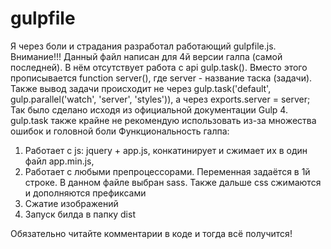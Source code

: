 # gulpfile
Я через боли и страдания разработал работающий gulpfile.js. 
Внимание!!! Данный файл написан для 4й версии галпа (самой последней). 
В нём отсутствует работа с api gulp.task(). Вместо этого прописывается function server(), где server - название таска (задачи). 
Также вывод задачи происходит не через gulp.task('default', gulp.parallel('watch', 'server', 'styles')), а через exports.server  = server;
Так было сделано исходя из официальной документации Gulp 4. gulp.task также крайне не рекомендую использовать из-за множества ошибок и головной боли
Функциональность галпа:
1. Работает с js: jquery + app.js, конкатинирует и сжимает их в один файл app.min.js,
2. Работает с любыми препроцессорами. Переменная задаётся в 1й строке. В данном файле выбран sass. Также дальше css сжимаются и дополняются префиксами
3. Сжатие изображений
4. Запуск билда в папку dist

Обязательно читайте комментарии в коде и тогда всё получится!
